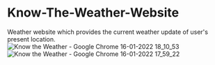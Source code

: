 # Know-The-Weather-Website
Weather website which provides the current weather update of user's present location.
![Know the Weather - Google Chrome 16-01-2022 18_10_53](https://user-images.githubusercontent.com/73194689/149660865-eb8be7f8-4639-4e0f-9911-4c9a9e5034fb.png)
![Know the Weather - Google Chrome 16-01-2022 17_59_22](https://user-images.githubusercontent.com/73194689/149660868-f0cdadf3-3a34-4677-bb8b-9433b9d7b4f0.png)
